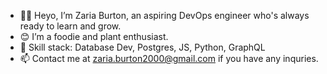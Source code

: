 - 👋🏾  Heyo, I’m Zaria Burton, an aspiring DevOps engineer who's always ready to learn and grow. 
- 😊  I’m a foodie and plant enthusiast.
- 🌱  Skill stack: Database Dev, Postgres, JS, Python, GraphQL
- 📫  Contact me at <zaria.burton2000@gmail.com> if you have any inquries.

<!---
Centari2013/Centari2013 is a ✨ special ✨ repository because its `README.md` (this file) appears on your GitHub profile.
You can click the Preview link to take a look at your changes.
--->

